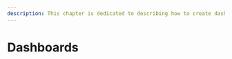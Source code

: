 ```yaml
---
description: This chapter is dedicated to describing how to create dashboards in footprints
---
```


# Dashboards

